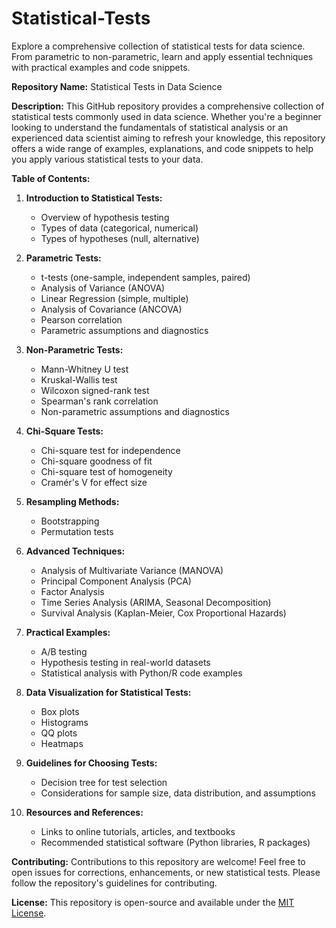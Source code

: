 # Statistical-Tests
Explore a comprehensive collection of statistical tests for data science. From parametric to non-parametric, learn and apply essential techniques with practical examples and code snippets.

**Repository Name:** Statistical Tests in Data Science

**Description:**
This GitHub repository provides a comprehensive collection of statistical tests commonly used in data science. Whether you're a beginner looking to understand the fundamentals of statistical analysis or an experienced data scientist aiming to refresh your knowledge, this repository offers a wide range of examples, explanations, and code snippets to help you apply various statistical tests to your data.

**Table of Contents:**

1. **Introduction to Statistical Tests:**
   - Overview of hypothesis testing
   - Types of data (categorical, numerical)
   - Types of hypotheses (null, alternative)

2. **Parametric Tests:**
   - t-tests (one-sample, independent samples, paired)
   - Analysis of Variance (ANOVA)
   - Linear Regression (simple, multiple)
   - Analysis of Covariance (ANCOVA)
   - Pearson correlation
   - Parametric assumptions and diagnostics

3. **Non-Parametric Tests:**
   - Mann-Whitney U test
   - Kruskal-Wallis test
   - Wilcoxon signed-rank test
   - Spearman's rank correlation
   - Non-parametric assumptions and diagnostics

4. **Chi-Square Tests:**
   - Chi-square test for independence
   - Chi-square goodness of fit
   - Chi-square test of homogeneity
   - Cramér's V for effect size

5. **Resampling Methods:**
   - Bootstrapping
   - Permutation tests

6. **Advanced Techniques:**
   - Analysis of Multivariate Variance (MANOVA)
   - Principal Component Analysis (PCA)
   - Factor Analysis
   - Time Series Analysis (ARIMA, Seasonal Decomposition)
   - Survival Analysis (Kaplan-Meier, Cox Proportional Hazards)

7. **Practical Examples:**
   - A/B testing
   - Hypothesis testing in real-world datasets
   - Statistical analysis with Python/R code examples

8. **Data Visualization for Statistical Tests:**
   - Box plots
   - Histograms
   - QQ plots
   - Heatmaps

9. **Guidelines for Choosing Tests:**
   - Decision tree for test selection
   - Considerations for sample size, data distribution, and assumptions

10. **Resources and References:**
    - Links to online tutorials, articles, and textbooks
    - Recommended statistical software (Python libraries, R packages)

**Contributing:**
Contributions to this repository are welcome! Feel free to open issues for corrections, enhancements, or new statistical tests. Please follow the repository's guidelines for contributing.

**License:**
This repository is open-source and available under the [MIT License](LICENSE).


